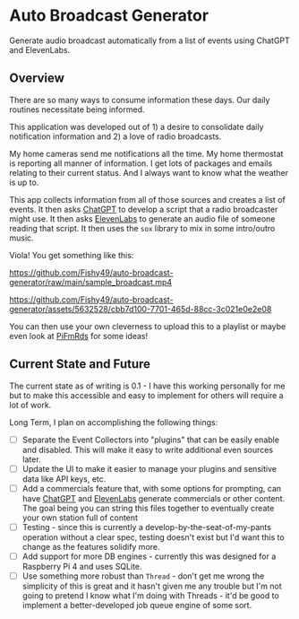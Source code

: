 # Auto Broadcast Generator
Generate audio broadcast automatically from a list of events using ChatGPT and ElevenLabs.

## Overview
There are so many ways to consume information these days. Our daily routines necessitate being informed.

This application was developed out of 1) a desire to consolidate daily notification information and 2) a love of radio broadcasts.

My home cameras send me notifications all the time. My home thermostat is reporting all manner of information. I get lots of packages and emails relating to their current status. And I always want to know what the weather is up to.

This app collects information from all of those sources and creates a list of events.
It then asks [ChatGPT](https://openai.com/blog/chatgpt) to develop a script that a radio broadcaster might use.
It then asks [ElevenLabs](https://elevenlabs.io/) to generate an audio file of someone reading that script.
It then uses the `sox` library to mix in some intro/outro music.

Viola! You get something like this:

https://github.com/Fishy49/auto-broadcast-generator/raw/main/sample_broadcast.mp4

https://github.com/Fishy49/auto-broadcast-generator/assets/5632528/cbb7d100-7701-465d-88cc-3c021e0e2e08

You can then use your own cleverness to upload this to a playlist or maybe even look at [PiFmRds](https://github.com/ChristopheJacquet/PiFmRds) for some ideas!

## Current State and Future
The current state as of writing is 0.1 - I have this working personally for me but to make this accessible and easy to implement for others will require a lot of work.

Long Term, I plan on accomplishing the following things:

- [ ] Separate the Event Collectors into "plugins" that can be easily enable and disabled. This will make it easy to write additional even sources later.
- [ ] Update the UI to make it easier to manage your plugins and sensitive data like API keys, etc.
- [ ] Add a commercials feature that, with some options for prompting, can have [ChatGPT](https://openai.com/blog/chatgpt) and [ElevenLabs](https://elevenlabs.io/) generate commercials or other content. The goal being you can string this files together to eventually create your own station full of content
- [ ] Testing - since this is currently a develop-by-the-seat-of-my-pants operation without a clear spec, testing doesn't exist but I'd want this to change as the features solidify more.
- [ ] Add support for more DB engines - currently this was designed for a Raspberry Pi 4 and uses SQLite.
- [ ] Use something more robust than `Thread` - don't get me wrong the simplicity of this is great and it hasn't given me any trouble but I'm not going to pretend I know what I'm doing with Threads - it'd be good to implement a better-developed job queue engine of some sort.
